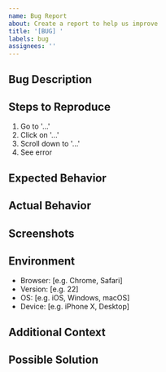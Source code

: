 ```yaml
---
name: Bug Report
about: Create a report to help us improve
title: '[BUG] '
labels: bug
assignees: ''
---
```


## Bug Description
<!-- A clear and concise description of what the bug is -->

## Steps to Reproduce
1. Go to '...'
2. Click on '...'
3. Scroll down to '...'
4. See error

## Expected Behavior
<!-- A clear and concise description of what you expected to happen -->

## Actual Behavior
<!-- A clear and concise description of what actually happened -->

## Screenshots
<!-- If applicable, add screenshots to help explain your problem -->

## Environment
- Browser: [e.g. Chrome, Safari]
- Version: [e.g. 22]
- OS: [e.g. iOS, Windows, macOS]
- Device: [e.g. iPhone X, Desktop]

## Additional Context
<!-- Add any other context about the problem here -->

## Possible Solution
<!-- Optional: suggest a fix or reason for the bug -->
